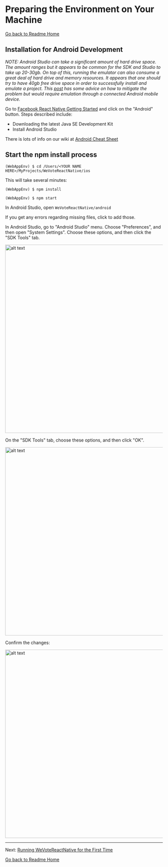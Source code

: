 # Preparing the Environment on Your Machine
[Go back to Readme Home](../../README.md)

## Installation for Android Development

  *NOTE: Android Studio can take a significant amount of hard drive space. The amount ranges
  but it appears to be common for the SDK and Studio to take up 20-30gb.  On top of this, running the emulator can
  also consume a great deal of hard drive and memory resources.  It appears that one should try to have 40gb free
  drive space in order to successfully install and emulate a project. This [post](https://stackoverflow.com/questions/30796230/android-sdk-folder-taking-a-lot-of-disk-space-do-we-need-to-keep-all-of-the-sys)
  has some advice on how to mitigate the problem but would require emulation through a connected Android mobile device.*

Go to [Facebook React Native Getting Started](https://facebook.github.io/react-native/docs/getting-started.html) and
click on the "Android" button. Steps described include:

- Downloading the latest Java SE Development Kit
- Install Android Studio

There is lots of info on our wiki at [Android Cheat Sheet](https://github.com/wevote/WeVoteReactNative/wiki/Android-Cheat-Sheet)

## Start the npm install process

    (WebAppEnv) $ cd /Users/<YOUR NAME HERE>/MyProjects/WeVoteReactNative/ios

This will take several minutes:

    (WebAppEnv) $ npm install

    (WebAppEnv) $ npm start

In Android Studio, open `WeVoteReactNative/android`

If you get any errors regarding missing files, click to add those.

In Android Studio, go to "Android Studio" menu. Choose "Preferences", and then open "System Settings". Choose these options, and then click the "SDK Tools" tab.

<img src="https://github.com/wevote/WeVoteReactNative/blob/develop/docs/images/Android_Install_SDK.png" alt="alt text" width="600" >

On the "SDK Tools" tab, choose these options, and then click "OK".

<img src="https://github.com/wevote/WeVoteReactNative/blob/develop/docs/images/Android_Install_SDK_Tools.png" alt="alt text" width="600" >

Confirm the changes:

<img src="https://github.com/wevote/WeVoteReactNative/blob/develop/docs/images/Android_Install_SDK_Confirm.png" alt="alt text" width="600" >


---

Next: [Running WeVoteReactNative for the First Time](RUNNING_FIRST_TIME.md)


[Go back to Readme Home](../../README.md)
